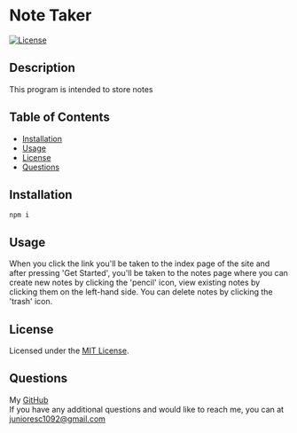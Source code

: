 
# Note Taker

[![License](https://img.shields.io/badge/License-MIT-blue)](LICENSE.txt)

## Description

This program is intended to store notes

## Table of Contents

* [Installation](#installation)
* [Usage](#usage)
* [License](#license)
* [Questions](#questions)
    
## Installation

    npm i

## Usage
    
When you click the link you'll be taken to the index page of the site and after pressing 'Get Started', you'll be taken to the notes page where you can create new notes by clicking the 'pencil' icon, view existing notes by clicking them on the left-hand side. You can delete notes by clicking the 'trash' icon.

## License

Licensed under the [MIT License](LICENSE.txt).

## Questions

My [GitHub](https://github.com/junioresc/)  
If you have any additional questions and would like to reach me, you can at junioresc1092@gmail.com
  